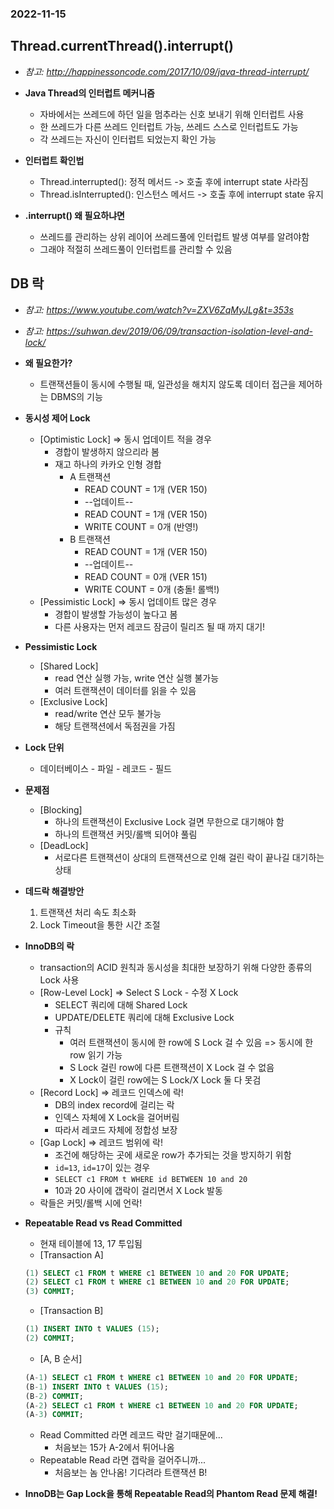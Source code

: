### 2022-11-15

## Thread.currentThread().interrupt()
- *참고: http://happinessoncode.com/2017/10/09/java-thread-interrupt/*
- **Java Thread의 인터럽트 메커니즘**
  - 자바에서는 쓰레드에 하던 일을 멈추라는 신호 보내기 위해 인터럽트 사용
  - 한 쓰레드가 다른 쓰레드 인터럽트 가능, 쓰레드 스스로 인터럽트도 가능
  - 각 쓰레드는 자신이 인터럽트 되었는지 확인 가능

- **인터럽트 확인법**
  - Thread.interrupted(): 정적 메서드 -> 호출 후에 interrupt state 사라짐
  - Thread.isInterrupted(): 인스턴스 메서드 -> 호출 후에 interrupt state 유지

- **.interrupt() 왜 필요하냐면**
  - 쓰레드를 관리하는 상위 레이어 쓰레드풀에 인터럽트 발생 여부를 알려야함
  - 그래야 적절히 쓰레드풀이 인터럽트를 관리할 수 있음

## DB 락
- *참고: https://www.youtube.com/watch?v=ZXV6ZqMyJLg&t=353s*
- *참고: https://suhwan.dev/2019/06/09/transaction-isolation-level-and-lock/*
- **왜 필요한가?**
  - 트랜잭션들이 동시에 수행될 때, 일관성을 해치지 않도록 데이터 접근을 제어하는 DBMS의 기능

- **동시성 제어 Lock**
  - [Optimistic Lock] => 동시 업데이트 적을 경우
    - 경합이 발생하지 않으리라 봄
    - 재고 하나의 카카오 인형 경합
      - A 트랜잭션
        - READ COUNT = 1개 (VER 150)
        - --업데이트--
        - READ COUNT = 1개 (VER 150)
        - WRITE COUNT = 0개 (반영!)
      - B 트랜잭션
        - READ COUNT = 1개 (VER 150)
        - --업데이트--
        - READ COUNT = 0개 (VER 151)
        - WRITE COUNT = 0개 (충돌! 롤백!)
  - [Pessimistic Lock] => 동시 업데이트 많은 경우
    - 경합이 발생할 가능성이 높다고 봄
    - 다른 사용자는 먼저 레코드 잠금이 릴리즈 될 때 까지 대기!

- **Pessimistic Lock**
  - [Shared Lock]
    - read 연산 실행 가능, write 연산 실행 불가능
    - 여러 트랜잭션이 데이터를 읽을 수 있음
  - [Exclusive Lock]
    - read/write 연산 모두 불가능
    - 해당 트랜잭션에서 독점권을 가짐

- **Lock 단위**
  - 데이터베이스 - 파일 - 레코드 - 필드

- **문제점**
  - [Blocking]
    - 하나의 트랜잭션이 Exclusive Lock 걸면 무한으로 대기해야 함
    - 하나의 트랜잭션 커밋/롤백 되어야 풀림
  - [DeadLock] 
    - 서로다른 트랜잭션이 상대의 트랜잭션으로 인해 걸린 락이 끝나길 대기하는 상태

- **데드락 해결방안**
  1. 트랜잭션 처리 속도 최소화
  2. Lock Timeout을 통한 시간 조절 

- **InnoDB의 락**
  - transaction의 ACID 원칙과 동시성을 최대한 보장하기 위해 다양한 종류의 Lock 사용
  - [Row-Level Lock] => Select S Lock - 수정 X Lock
    - SELECT 쿼리에 대해 Shared Lock
    - UPDATE/DELETE 쿼리에 대해 Exclusive Lock
    - 규칙
      - 여러 트랜잭션이 동시에 한 row에 S Lock 걸 수 있음 => 동시에 한 row 읽기 가능
      - S Lock 걸린 row에 다른 트랜잭션이 X Lock 걸 수 없음
      - X Lock이 걸린 row에는 S Lock/X Lock 둘 다 못검
  - [Record Lock] => 레코드 인덱스에 락!
    - DB의 index record에 걸리는 락
    - 인덱스 자체에 X Lock을 걸어버림
    - 따라서 레코드 자체에 정합성 보장
  - [Gap Lock] => 레코드 범위에 락!
    - 조건에 해당하는 곳에 새로운 row가 추가되는 것을 방지하기 위함
    - `id=13`, `id=17`이 있는 경우
    - `SELECT c1 FROM t WHERE id BETWEEN 10 and 20`
    - 10과 20 사이에 갭락이 걸리면서 X Lock 발동
  - 락들은 커밋/롤백 시에 언락!

- **Repeatable Read vs Read Committed**
  - 현재 테이블에 13, 17 투입됨
  - [Transaction A]
  ```sql
  (1) SELECT c1 FROM t WHERE c1 BETWEEN 10 and 20 FOR UPDATE;
  (2) SELECT c1 FROM t WHERE c1 BETWEEN 10 and 20 FOR UPDATE;
  (3) COMMIT;
  ```
  - [Transaction B]
  ```sql
  (1) INSERT INTO t VALUES (15);
  (2) COMMIT;
  ```
  - [A, B 순서]
  ```sql
  (A-1) SELECT c1 FROM t WHERE c1 BETWEEN 10 and 20 FOR UPDATE;
  (B-1) INSERT INTO t VALUES (15);
  (B-2) COMMIT;
  (A-2) SELECT c1 FROM t WHERE c1 BETWEEN 10 and 20 FOR UPDATE;
  (A-3) COMMIT;
  ```
  - Read Committed 라면 레코드 락만 걸기때문에...
    - 처음보는 15가 A-2에서 튀어나옴
  - Repeatable Read 라면 갭락을 걸어주니까...
    - 처음보는 놈 안나옴! 기다려라 트랜잭션 B!

- **InnoDB는 Gap Lock을 통해 Repeatable Read의 Phantom Read 문제 해결!**
